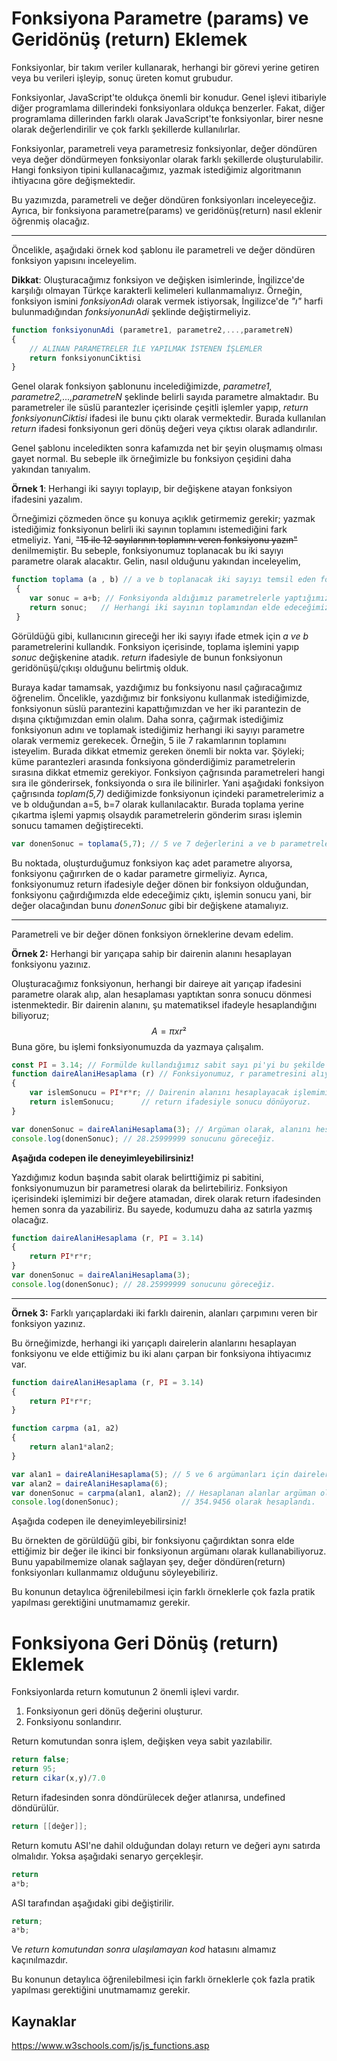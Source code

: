 # Fonksiyona Parametre (params) ve Geridönüş (return) Eklemek

Fonksiyonlar, bir takım veriler kullanarak, herhangi bir görevi yerine getiren veya bu verileri işleyip, sonuç üreten komut grubudur. 

Fonksiyonlar, JavaScript'te oldukça önemli bir konudur. Genel işlevi itibariyle diğer programlama dillerindeki fonksiyonlara oldukça benzerler. Fakat, diğer programlama dillerinden farklı olarak JavaScript'te fonksiyonlar, birer nesne olarak değerlendirilir ve çok farklı şekillerde kullanılırlar.

Fonksiyonlar, parametreli veya parametresiz fonksiyonlar, değer döndüren veya değer döndürmeyen fonksiyonlar olarak farklı şekillerde oluşturulabilir. Hangi fonksiyon tipini kullanacağımız, yazmak istediğimiz algoritmanın ihtiyacına göre değişmektedir. 

Bu yazımızda, parametreli ve değer döndüren fonksiyonları inceleyeceğiz. Ayrıca, bir fonksiyona parametre(params) ve geridönüş(return) nasıl eklenir öğrenmiş olacağız.

------

Öncelikle, aşağıdaki örnek kod şablonu ile parametreli ve değer döndüren fonksiyon yapısını inceleyelim.

**Dikkat**: Oluşturacağımız fonksiyon ve değişken isimlerinde, İngilizce'de karşılığı olmayan Türkçe karakterli kelimeleri kullanmamalıyız. Örneğin, fonksiyon ismini *fonksiyonAdı* olarak vermek istiyorsak, İngilizce'de *"ı"* harfi bulunmadığından *fonksiyonunAdi* şeklinde değiştirmeliyiz.

```javascript
function fonksiyonunAdi (parametre1, parametre2,...,parametreN)
{
    // ALINAN PARAMETRELER İLE YAPILMAK İSTENEN İŞLEMLER
    return fonksiyonunCiktisi
}
```

Genel olarak fonksiyon şablonunu incelediğimizde, *parametre1, parametre2,...,parametreN* şeklinde belirli sayıda parametre almaktadır. Bu parametreler ile süslü parantezler içerisinde çeşitli işlemler yapıp, *return fonksiyonunCiktisi* ifadesi ile bunu çıktı olarak vermektedir. Burada kullanılan *return* ifadesi fonksiyonun geri dönüş değeri veya çıktısı olarak adlandırılır. 

Genel şablonu inceledikten sonra kafamızda net bir şeyin oluşmamış olması gayet normal. Bu sebeple ilk örneğimizle bu fonksiyon çeşidini daha yakından tanıyalım.

**Örnek 1**: Herhangi iki sayıyı toplayıp, bir değişkene atayan fonksiyon ifadesini yazalım.

Örneğimizi çözmeden önce şu konuya açıklık getirmemiz gerekir; yazmak istediğimiz fonksiyonun belirli iki sayının toplamını istemediğini fark etmeliyiz. Yani, ~~"15 ile 12 sayılarının toplamını veren fonksiyonu yazın"~~ denilmemiştir. Bu sebeple, fonksiyonumuz toplanacak bu iki sayıyı parametre olarak alacaktır. Gelin, nasıl olduğunu yakından inceleyelim,

```javascript
function toplama (a , b) // a ve b toplanacak iki sayıyı temsil eden fonksiyon parametreleri(girdileri)
 {  
    var sonuc = a+b; // Fonksiyonda aldığımız parametrelerle yaptığımız işlem
	return sonuc;  	// Herhangi iki sayının toplamından elde edeceğimiz işlem sonucunu, return ifadesinden hemen sonra belirtiyoruz.
 }        
```

Görüldüğü gibi, kullanıcının gireceği her iki sayıyı ifade etmek için *a ve b* parametrelerini kullandık. Fonksiyon içerisinde, toplama işlemini yapıp *sonuc* değişkenine atadık. *return* ifadesiyle de bunun fonksiyonun geridönüşü/çıkışı olduğunu belirtmiş olduk. 

Buraya kadar tamamsak, yazdığımız bu fonksiyonu nasıl çağıracağımız öğrenelim. Öncelikle, yazdığımız bir fonksiyonu kullanmak istediğimizde, fonksiyonun süslü parantezini kapattığımızdan ve her iki parantezin de dışına çıktığımızdan emin olalım. Daha sonra, çağırmak istediğimiz fonksiyonun adını ve toplamak istediğimiz herhangi iki sayıyı parametre olarak vermemiz gerekecek. Örneğin, 5 ile 7 rakamlarının toplamını isteyelim. Burada dikkat etmemiz gereken önemli bir nokta var. Şöyleki; küme parantezleri arasında fonksiyona gönderdiğimiz parametrelerin sırasına dikkat etmemiz gerekiyor. Fonksiyon çağrısında parametreleri hangi sıra ile gönderirsek, fonksiyonda o sıra ile bilinirler. Yani aşağıdaki fonksiyon çağrısında *toplam(5,7)* dediğimizde fonksiyonun içindeki parametrelerimiz a ve b olduğundan a=5, b=7 olarak kullanılacaktır. Burada toplama yerine çıkartma işlemi yapmış olsaydık parametrelerin gönderim sırası işlemin sonucu tamamen değiştirecekti.

```javascript
var donenSonuc = toplama(5,7); // 5 ve 7 değerlerini a ve b parametrelerine karşılık gelen argümanlar olarak düşünebiliriz.
```

Bu noktada, oluşturduğumuz fonksiyon kaç adet parametre alıyorsa, fonksiyonu çağırırken de o kadar parametre girmeliyiz. Ayrıca, fonksiyonumuz return ifadesiyle değer dönen  bir fonksiyon olduğundan, fonksiyonu çağırdığımızda elde edeceğimiz çıktı, işlemin sonucu yani, bir değer olacağından bunu *donenSonuc* gibi bir değişkene atamalıyız. 

------

Parametreli ve bir değer dönen fonksiyon örneklerine devam edelim.

**Örnek 2:** Herhangi bir yarıçapa sahip bir dairenin alanını hesaplayan fonksiyonu yazınız.

Oluşturacağımız fonksiyonun, herhangi bir daireye ait yarıçap ifadesini parametre olarak alıp, alan hesaplaması yaptıktan sonra sonucu dönmesi istenmektedir. Bir dairenin alanını, şu matematiksel ifadeyle hesaplandığını biliyoruz;
$$
A = π x r²
$$
 Buna göre, bu işlemi fonksiyonumuzda da yazmaya çalışalım.

```javascript
const PI = 3.14; // Formülde kullandığımız sabit sayı pi'yi bu şekilde alabiliriz.
function daireAlaniHesaplama (r) // Fonksiyonumuz, r parametresini alıyor.
{
    var islemSonucu = PI*r*r; // Dairenin alanını hesaplayacak işlemimiz.
    return islemSonucu;		 // return ifadesiyle sonucu dönüyoruz.
}

var donenSonuc = daireAlaniHesaplama(3); // Argüman olarak, alanını hesaplamak istediğimiz herhangi bir dairenin yarıçapı için 3 rakamı verildi. 
console.log(donenSonuc); // 28.25999999 sonucunu göreceğiz.
```
**Aşağıda codepen ile deneyimleyebilirsiniz!**

Yazdığımız kodun başında sabit olarak belirttiğimiz pi sabitini, fonksiyonumuzun bir parametresi olarak da belirtebiliriz. Fonksiyon içerisindeki işlemimizi bir değere atamadan, direk olarak return ifadesinden hemen sonra da yazabiliriz. Bu sayede, kodumuzu daha az satırla yazmış olacağız.

```javascript
function daireAlaniHesaplama (r, PI = 3.14) 
{ 
    return PI*r*r;		
}
var donenSonuc = daireAlaniHesaplama(3); 
console.log(donenSonuc); // 28.25999999 sonucunu göreceğiz.
```

------

**Örnek 3:** Farklı yarıçaplardaki iki farklı dairenin, alanları çarpımını veren bir fonksiyon yazınız.

Bu örneğimizde, herhangi iki yarıçaplı dairelerin alanlarını hesaplayan fonksiyonu ve elde ettiğimiz bu iki alanı çarpan bir fonksiyona ihtiyacımız var. 

```javascript
function daireAlaniHesaplama (r, PI = 3.14) 
{ 
    return PI*r*r;		
}

function carpma (a1, a2)
{
    return alan1*alan2;
}

var alan1 = daireAlaniHesaplama(5); // 5 ve 6 argümanları için dairelerin alanları hesaplandı.
var alan2 = daireAlaniHesaplama(6); 
var donenSonuc = carpma(alan1, alan2); // Hesaplanan alanlar argüman olarak verildi.
console.log(donenSonuc);  			  // 354.9456 olarak hesaplandı.
```

Aşağıda codepen ile deneyimleyebilirsiniz!

Bu örnekten de görüldüğü gibi, bir fonksiyonu çağırdıktan sonra elde ettiğimiz bir değer ile ikinci bir fonksiyonun argümanı olarak kullanabiliyoruz. Bunu yapabilmemize olanak sağlayan şey, değer döndüren(return) fonksiyonları kullanmamız olduğunu söyleyebiliriz. 

Bu konunun detaylıca öğrenilebilmesi için farklı örneklerle çok fazla pratik yapılması gerektiğini unutmamamız gerekir.

# Fonksiyona Geri Dönüş (return) Eklemek

Fonksiyonlarda return komutunun 2 önemli işlevi vardır.

<ol>
    <li>Fonksiyonun geri dönüş değerini oluşturur.</li>
    <li>Fonksiyonu sonlandırır.</li>
</ol>

Return komutundan sonra  işlem, değişken veya sabit yazılabilir.

````javascript
return false;
return 95;
return cikar(x,y)/7.0 
````

Return ifadesinden sonra döndürülecek değer atlanırsa, undefined döndürülür.

````java
return [[değer]];
````

Return komutu ASI'ne  dahil olduğundan dolayı return ve değeri aynı satırda olmalıdır. Yoksa aşağıdaki senaryo gerçekleşir.

````javascript
return
a*b;
````

ASI tarafından aşağıdaki gibi değiştirilir.

 `````javascript
return;
a*b;
 `````

Ve *return komutundan sonra ulaşılamayan kod* hatasını almamız kaçınılmazdır.

Bu konunun detaylıca öğrenilebilmesi için farklı örneklerle çok fazla pratik yapılması gerektiğini unutmamamız gerekir.

## Kaynaklar

https://www.w3schools.com/js/js_functions.asp
